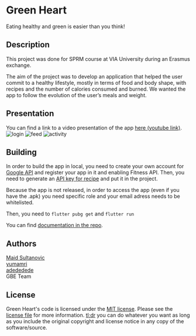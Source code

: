 # Green Heart

Eating healthy and green is easier than you think!

## Description

This project was done for SPRM course at VIA University during an Erasmus exchange.  

The aim of the project was to develop an application that helped the user commit to a healthy lifestyle, mostly in terms of food and body shape, with recipes and the number of calories consumed and burned. We wanted the app to follow the evolution of the user’s meals and weight.

## Presentation

You can find a link to a video presentation of the app [here (youtube link)](https://youtu.be/JXlXKqSU5RY).  
![login](https://cdn.discordapp.com/attachments/764647594667933727/850080360606990336/unknown.png) ![feed](https://cdn.discordapp.com/attachments/764647594667933727/850080682545250304/unknown.png) ![activity](https://cdn.discordapp.com/attachments/764647594667933727/850080967787806797/unknown.png)


## Building

In order to build the app in local, you need to create your own account for [Google API](https://console.developers.google.com/) and register your app in it and enabling Fitness API. Then, you need to generate an [API key for recipe](https://spoonacular.com/food-api) and put it in the project. 

Because the app is not released, in order to access the app (even if you have the .apk) you need specific role and your email adress needs to be whitelisted.

Then, you need to `flutter pubg get` and `flutter run`

You can find [documentation in the repo](https://github.com/MaidSULTANOVIC/green-heart/tree/main/docs/diagrams).

## Authors

[Maid Sultanovic](https://github.com/MaidSULTANOVIC)  
[yumamri](https://github.com/yumamri)  
[adededede](https://github.com/adededede)  
GBE Team   

## License

Green Heart's code is licensed under the [MIT license](https://opensource.org/licenses/MIT). Please see the [license file](https://github.com/MaidSULTANOVIC/green-heart/blob/main/LICENSE) for more information. [tl;dr](https://tldrlegal.com/license/mit-license) you can do whatever you want as long as you include the original copyright and license notice in any copy of the software/source.
